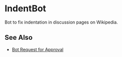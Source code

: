 # IndentBot
Bot to fix indentation in discussion pages on Wikipedia.

## See Also
* [Bot Request for Approval](https://en.wikipedia.org/wiki/Wikipedia:Bots/Requests_for_approval/IndentBot)
